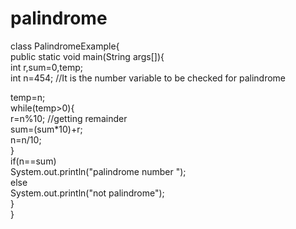# palindrome
class PalindromeExample{  
 public static void main(String args[]){  
  int r,sum=0,temp;    
  int n=454;              //It is the number variable to be checked for palindrome  
  
  temp=n;    
  while(temp>0){    
   r=n%10;               //getting remainder  
   sum=(sum*10)+r;    
   n=n/10;    
  }    
  if(n==sum)    
   System.out.println("palindrome number ");    
  else    
   System.out.println("not palindrome");    
}  
}  

